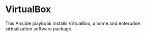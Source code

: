 VirtualBox
==========

This Ansible playbook installs VirtualBox, a home and enterprise virtualization software package.